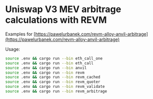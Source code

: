 # Uniswap V3 MEV arbitrage calculations with REVM

Examples for [https://pawelurbanek.com/revm-alloy-anvil-arbitrage](https://pawelurbanek.com/revm-alloy-anvil-arbitrage)

Usage:

```bash
source .env && cargo run --bin eth_call_one
source .env && cargo run --bin eth_call
source .env && cargo run --bin anvil
source .env && cargo run --bin revm
source .env && cargo run --bin revm_cached
source .env && cargo run --bin revm_quoter
source .env && cargo run --bin revm_validate
source .env && cargo run --bin revm_arbitrage
```


